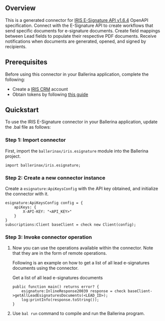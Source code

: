 ## Overview
This is a generated connector for [IRIS E-Signature API v1.6.4](https://www.iriscrm.com/api) OpenAPI specification.
Connect with the E-Signature API to create workflows that send specific documents for e-signature documents.
Create field mappings between Lead fields to populate their respective PDF documents.
Receive notifications when documents are generated, opened, and signed by recipients.

## Prerequisites

Before using this connector in your Ballerina application, complete the following:

* Create a [IRIS CRM](https://www.iriscrm.com) account
* Obtain tokens by following [this guide](https://www.iriscrm.com/api/#section/Generate-an-API-token)
 
## Quickstart

To use the IRIS E-Signature connector in your Ballerina application, update the .bal file as follows:

### Step 1: Import connector
First, import the `ballerinax/iris.esignature` module into the Ballerina project.
```ballerina
import ballerinax/iris.esignature;
```

### Step 2: Create a new connector instance
Create a `esignature:ApiKeysConfig` with the API key obtained, and initialize the connector with it.
```ballerina
esignature:ApiKeysConfig config = {
    apiKeys: {
        X-API-KEY: "<API_KEY>"
    }
}
subscriptions:Client baseClient = check new Client(config);
```

### Step 3: Invoke connector operation
1. Now you can use the operations available within the connector. Note that they are in the form of remote operations.

    Following is an example on how to get a list of all lead e-signatures documents using the connector.

    Get a list of all lead e-signatures documents

    ```ballerina
    public function main() returns error? {
        esignature:InlineResponse20039 response = check baseClient->getAllLeadEsignaturesDocuments(<LEAD_ID>);
        log:printInfo(response.toString());
    }
    ``` 

2. Use `bal run` command to compile and run the Ballerina program.
